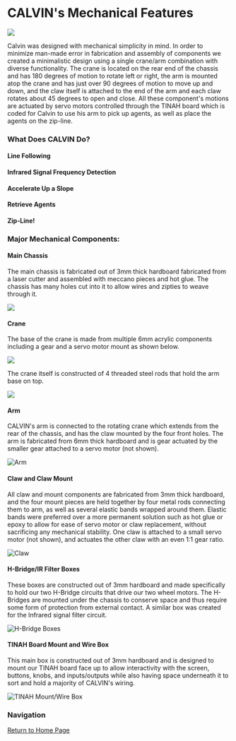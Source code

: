 CALVIN's Mechanical Features
=====

<img src="images/Photoshoot (1).jpeg" align="middle"/>

Calvin was designed with mechanical simplicity in mind. In order to minimize man-made error in fabrication and assembly of components we created a minimalistic design using a single crane/arm combination with diverse functionality. The crane is located on the rear end of the chassis and has 180 degrees of motion to rotate left or right, the arm is mounted atop the crane and has just over 90 degrees of motion to move up and down, and the claw itself is attached to the end of the arm and each claw rotates about 45 degrees to open and close. All these component's motions are actuated by servo motors controlled through the TINAH board which is coded for Calvin to use his arm to pick up agents, as well as place the agents on the zip-line.

### What Does CALVIN Do?
#### Line Following

#### Infrared Signal Frequency Detection

#### Accelerate Up a Slope

#### Retrieve Agents

#### Zip-Line!

### Major Mechanical Components:
#### **Main Chassis**
The main chassis is fabricated out of 3mm thick hardboard fabricated from a laser cutter and assembled with meccano pieces and hot glue. The chassis has many holes cut into it to allow wires and zipties to weave through it.

<img src="images/Robot_Drawing_CHASSIS.PNG" align="middle"/>

#### **Crane**
The base of the crane is made from multiple 6mm acrylic components including a gear and a servo motor mount as shown below.

<img src="images/Robot_CraneBase.jpg" align="middle"/>

The crane itself is constructed of 4 threaded steel rods that hold the arm base on top.

<img src="images/Robot_Assembly_Crane.PNG" align="middle"/>

#### **Arm**
CALVIN's arm is connected to the rotating crane which extends from the rear of the chassis, and has the claw mounted by the four front holes. The arm is fabricated from 6mm thick hardboard and is gear actuated by the smaller gear attached to a servo motor (not shown).

![Arm](images/ROBOT_Drawing_ARM.PNG)

#### **Claw and Claw Mount**
All claw and mount components are fabricated from 3mm thick hardboard, and the four mount pieces are held together by four metal rods connecting them to arm, as well as several elastic bands wrapped around them. Elastic bands were preferred over a more permanent solution such as hot glue or epoxy to allow for ease of servo motor or claw replacement, without sacrificing any mechanical stability. One claw is attached to a small servo motor (not shown), and actuates the other claw with an even 1:1 gear ratio.

![Claw](images/Robot_Drawing_CLAW.PNG)

#### **H-Bridge/IR Filter Boxes**
These boxes are constructed out of 3mm hardboard and made specifically to hold our two H-Bridge circuits that drive our two wheel motors. The H-Bridges are mounted under the chassis to conserve space and thus require some form of protection from external contact. A similar box was created for the Infrared signal filter circuit.

![H-Bridge Boxes](images/Robot_Drawing_H-BOX.PNG)

#### **TINAH Board Mount and Wire Box**
This main box is constructed out of 3mm hardboard and is designed to mount our TINAH board face up to allow interactivity with the screen, buttons, knobs, and inputs/outputs while also having space underneath it to sort and hold a majority of CALVIN's wiring.

![TINAH Mount/Wire Box](images/Robot_Drawing_TINAHBOX.PNG)

### Navigation

[Return to Home Page](index.md)
